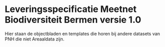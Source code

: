 ﻿# Leveringsspecificatie Meetnet Biodiversiteit Bermen versie 1.0

Hier staan de objectbladen en templates die horen bij andere datasets van PNH die niet Areaaldata zijn.